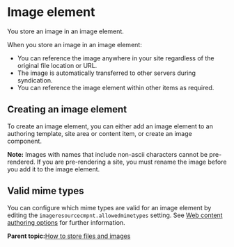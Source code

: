 # Image element

You store an image in an image element.

When you store an image in an image element:

-   You can reference the image anywhere in your site regardless of the original file location or URL.
-   The image is automatically transferred to other servers during syndication.
-   You can reference the image element within other items as required.

## Creating an image element

To create an image element, you can either add an image element to an authoring template, site area or content item, or create an image component.

**Note:** Images with names that include non-ascii characters cannot be pre-rendered. If you are pre-rendering a site, you must rename the image before you add it to the image element.

## Valid mime types

You can configure which mime types are valid for an image element by editing the `imageresourcecmpnt.allowedmimetypes` setting. See [Web content authoring options](wcm_config_prop_authoring.md) for further information.

**Parent topic:**[How to store files and images](../wcm/wcm_dev_elements_types_files.md)

